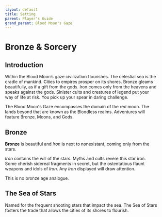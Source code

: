 ```yaml
---
layout: default
title: Setting
parent: Player's Guide
grand_parent: Blood Moon's Gaze
---
```


# Bronze & Sorcery

## Introduction

Within the Blood Moon’s gaze civilization flourishes. The celestial sea is the cradle of mankind. Cities to empires prosper on its shores. Bronze gleams beautifully, as if a gift from the gods. Iron comes only from the heavens and speaks against the gods. Sinister cults and creatures of legend put your way of life at risk. You pick up your spear in daring challenge.

The Blood Moon's Gaze encompasses the domain of the red moon. The lands beyond that are known as the Bloodless realms. Adventures will feature Bronze, Moons, and Gods. 

## Bronze
**Bronze** is beautiful and _Iron_ is next to nonexistant, coming only from the stars. 

_Iron_ contains the will of the stars. Myths and cults revere this star iron. Some cherish sidereal fragments in secret, but the ostentatious flaunt weapons and idols of _Iron_. Any _Iron_ displayed will draw attention.

This is no bronze age analogue. 


## The Sea of Stars
Named for the frequent shooting stars that impact the sea. The Sea of Stars fosters the trade that allows the cities of its shores to flourish. 